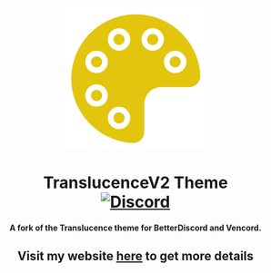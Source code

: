 <div align="center">
    <img src="./Logo.webp" alt="logo" />

# TranslucenceV2 Theme <br>[![Discord][discord-logo]][discord-url]

#### A fork of the Translucence theme for BetterDiscord and Vencord.

<h2><strong>Visit my website <a href="https://warfins-organization.gitbook.io/translucencev2/">here</a> to get more details</strong></h2>
</div>

[discord-logo]: https://img.shields.io/static/v1?label=Discord&message=Server&style=flat&logo=discord&color=blue
[discord-url]: https://discord.gg/t6CKrYvQuE
